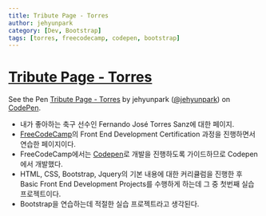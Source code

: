 ```yaml
---
title: Tribute Page - Torres
author: jehyunpark
category: [Dev, Bootstrap]
tags: [torres, freecodecamp, codepen, bootstrap]
---
```


# [Tribute Page - Torres](http://codepen.io/jehyunpark/full/GZLPKZ)

<p data-height="265" data-theme-id="dark" data-slug-hash="GZLPKZ" data-default-tab="result" data-user="jehyunpark" data-embed-version="2" data-preview="true" class="codepen">See the Pen <a href="http://codepen.io/jehyunpark/pen/GZLPKZ/">Tribute Page - Torres</a> by jehyunpark (<a href="http://codepen.io/jehyunpark">@jehyunpark</a>) on <a href="http://codepen.io">CodePen</a>.</p>
<script async src="//assets.codepen.io/assets/embed/ei.js"></script>

- 내가 좋아하는 축구 선수인 Fernando José Torres Sanz에 대한 페이지.
- [FreeCodeCamp](https://github.com/FreeCodeCamp/FreeCodeCamp)의 Front End Development Certification 과정을 진행하면서 연습한 페이지이다.
- FreeCodeCamp에서는 [Codepen](http://codepen.io/)로 개발을 진행하도록 가이드하므로 Codepen에서 개발했다.
- HTML, CSS, Bootstrap, Jquery의 기본 내용에 대한 커리큘럼을 진행한 후 Basic Front End Development Projects를 수행하게 하는데 그 중 첫번째 실습 프로젝트이다.
- Bootstrap을 연습하는데 적절한 실습 프로젝트라고 생각된다.
